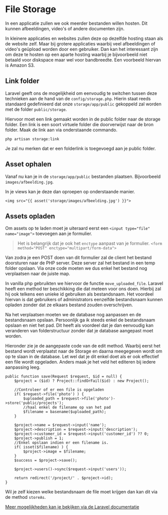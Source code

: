 # File Storage

In een applicatie zullen we ook meerder bestanden willen hosten. Dit kunnen afbeeldingen, video's of andere documenten zijn.

In kleinere applicaties en websites zullen deze op dezelfde hosting staan als de website zelf. Maar bij grotere applicaties waarbij veel afbeeldingen of video's geüpload worden door een gebruiker. Dan kan het interessant zijn om deze te hosten op een aparte hosting waarbij je bijvoorbeeld niet betaald voor diskspace maar wel voor bandbreedte. Een voorbeeld hiervan is Amazon S3.

## Link folder

Laravel geeft ons de mogelijkheid om eenvoudig te switchen tussen deze technieken aan de hand van de `config/storage.php`. Hierin staat reeds standaard gedefinieerd dat onze `storage/app/public` gekoppeld zal worden met de folder `public/storage`.

Hiervoor moet een link gemaakt worden in de public folder naar de storage folder. Een link is een soort virtuele folder die doorverwijst naar de bron folder. Maak de link aan via onderstaande commando.

```
php artisan storage:link
```

Je zal nu merken dat er een folderlink is toegevoegd aan je public folder.

## Asset ophalen

Vanaf nu kan je in de `storage/app/public` bestanden plaatsen. Bijvoorbeeld `images/afbeelding.jpg`.

In je views kan je deze dan oproepen op onderstaande manier.

```
<img src="{{ asset('storage/images/afbeelding.jpg') }}">
```

## Assets opladen

Om assets op te laden moet je uiteraard eerst een `<input type="file" name="image">` toevoegen aan je formulier. 

>Het is belangrijk dat je ook het `enctype` aanpast van je formulier.
>`<form method="POST" enctype="multipart/form-data">`

Van zodra je een POST doen van dit formulier zal de client het bestand doorsturen naar de PHP server. Deze server zal het bestand in een temp folder opslaan. Via onze code moeten we dus enkel het bestand nog verplaatsen naar de juiste map.

In vanilla php gebruikten we hiervoor de functie `move_uploaded_file`. Laravel heeft een method ter beschikking die dat meteen voor ons doen. Hierbij zal hij ook telkens een unieke id gebruiken als bestandsnaam. Het voordeel hiervan is dat gebruikers of administrators eenzelfde bestandsnaam kunnen opladen zonder dat ze elkaars bestand zouden overschrijven. 

Na het verplaatsen moeten we de database nog aanpassen en de bestandsnaam opslaan. Persoonlijk ga ik steeds enkel de bestandsnaam opslaan en niet het pad. Dit heeft als voordeel dat je dan eenvoudig kan veranderen van folderstructuur zonder dat je database aangepast moet worden.

Hieronder zie je de aangepaste code van de edit method. Waarbij eerst het bestand wordt verplaatst naar de Storage en daarna meegegeven wordt om op te slaan in de database. Let wel dat je dit enkel doet als er ook effectief een file wordt opgeladen. Anders maak je het veld het editeren bij iedere aanpassing leeg.

```
public function save(Request $request, $id = null) {
    $project = ($id) ? Project::findOrFail($id) : new Project();

    //Controleer of er een file is opgeladen
    if( $request->file('photo') ) {
        $uploaded_path = $request->file('photo')->store('public/projects');
        //haal enkel de filename op van het pad
        $filename = basename($uploaded_path);
    }

    $project->name = $request->input('name');
    $project->description = $request->input('description');
    $project->customer_id = $request->input('customer_id') ?? 0;
    $project->publish = 1;
    //Enkel opslaan indien er een filename is.
    if( isset($filename) ) {
        $project->image = $filename;
    }
    $success = $project->save();

    $project->users()->sync($request->input('users'));

    return redirect('/project/' . $project->id);   
}
```

Wil je zelf kiezen welke bestandsnaam de file moet krijgen dan kan dit via de method `storeAs`. 

[Meer mogelijkheden kan je bekijken via de Laravel documentatie](https://laravel.com/docs/9.x/filesystem#file-uploads)


